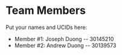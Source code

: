 # Team Members

Put your names and UCIDs here:

- Member #1: Joseph Duong -- 30145210
- Member #2: Andrew Duong -- 30139573
